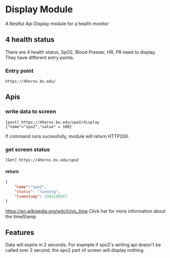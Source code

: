 # Display Module
A Restful Api Display module for a health monitor 
## 4 health status
There are 4 health status, SpO2, Blood Presser, HR, PR need to display. They have different entry points.
### Entry point
```url
https://4heros.bu.edu/
```
## Apis
### write data to screen
```url
[post] https://4heros.bu.edu/spo2/display
{"name"="spo2","value" = 100}
```
If command runs sucessfully, module will return HTTP200.
### get screen status
```url
[Get] https://4heros.bu.edu/spo2
```
#### return
```json
{
	"name":"spo2",
	"status": "running",
	"timeStamp": 1583189357
}
```
https://en.wikipedia.org/wiki/Unix_time
Click her for more information about the timeStamp
## Features
Data will expire in 2 seconds. For example if spo2's writing api doesn't be called over 2 second, the spo2 part of screen will display nothing.
